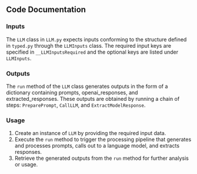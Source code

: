 ## Code Documentation

### Inputs
The `LLM` class in `LLM.py` expects inputs conforming to the structure defined in `typed.py` through the `LLMInputs` class. The required input keys are specified in `__LLMInputsRequired` and the optional keys are listed under `LLMInputs`.

### Outputs
The `run` method of the `LLM` class generates outputs in the form of a dictionary containing prompts, openai_responses, and extracted_responses. These outputs are obtained by running a chain of steps: `PreparePrompt`, `CallLLM`, and `ExtractModelResponse`.

### Usage
1. Create an instance of `LLM` by providing the required input data.
2. Execute the `run` method to trigger the processing pipeline that generates and processes prompts, calls out to a language model, and extracts responses.
3. Retrieve the generated outputs from the `run` method for further analysis or usage.
